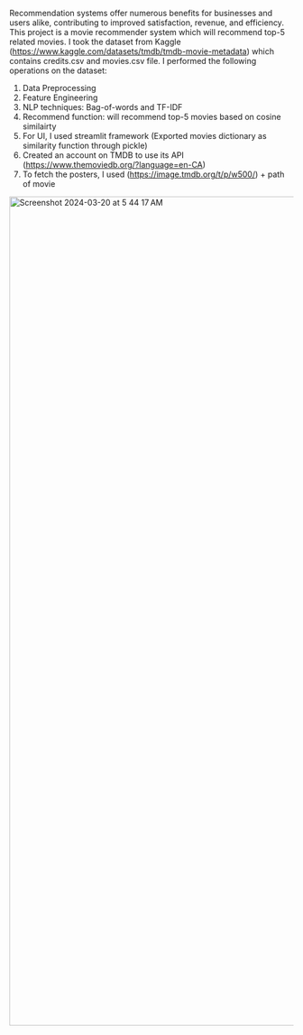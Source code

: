 Recommendation systems offer numerous benefits for businesses and users alike, contributing to improved satisfaction, revenue, and efficiency. This project is a movie recommender system which will recommend top-5 related movies. I took the dataset from Kaggle (https://www.kaggle.com/datasets/tmdb/tmdb-movie-metadata) which contains credits.csv and movies.csv file.
I performed the following operations on the dataset:
1. Data Preprocessing
2. Feature Engineering
3. NLP techniques: Bag-of-words and TF-IDF
4. Recommend function: will recommend top-5 movies based on cosine similairty
5. For UI, I used streamlit framework (Exported movies dictionary as similarity function through pickle)
6. Created an account on TMDB to use its API (https://www.themoviedb.org/?language=en-CA)
7. To fetch the posters, I used (https://image.tmdb.org/t/p/w500/) + path of movie
<img width="1470" alt="Screenshot 2024-03-20 at 5 44 17 AM" src="https://github.com/Jaggi0504/Movie-Recommeder-System--TMDB/assets/44519331/900844ac-448d-4260-b921-42f374bf4f85">
